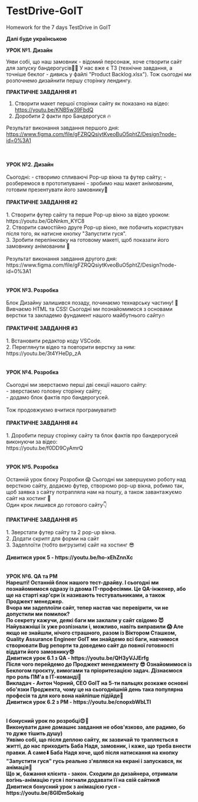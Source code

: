 # TestDrive-GoIT
Homework for the 7 days TestDrive in GoIT

<b>Далі буде українською</b>

<b>УРОК №1. Дизайн</b> 

Уяви собі, що наш замовник - відомий персонаж, хоче створити сайт для запуску бандерогусів🦆💪 
У нас вже є ТЗ (технічне завдання, а точніше беклог - дивись у файлі "Product Backlog.xlsx"). 
Тож сьогодні ми розпочнемо дизайнити першу сторінку лендингу.

<b>ПРАКТИЧНЕ ЗАВДАННЯ #1</b>

1. Створити макет першої сторінки сайту як показано на відео: <br> https://youtu.be/KNB5w39FbdQ 
2. Доробити 2 факти про Бандерогуся 🔥

Результат виконання завдання першого дня:<br>
https://www.figma.com/file/gFZRQQsiytKveoBuO5phtZ/Design?node-id=0%3A1


<br>
<br>
<b>УРОК №2. Дизайн</b>
<br>
<br>
Сьогодні:
- створимо спливаючі Pop-up вікна та футер сайту;
- розберемося в прототипуванні - зробимо наш макет анімованим, готовим презентувати його замовнику💪
<br>
<br>
<b>ПРАКТИЧНЕ ЗАВДАННЯ #2</b>
<br>
<br>
1. Створити футер сайту та перше Pop-up вікно за відео уроком: <br> https://youtu.be/GbNnkm_KYC8 <br>
2. Створити самостійно друге Pop-up вікно, яке побачить користувач після того, як натисне кнопку "Запустити гуся".<br>
3. Зробити перелінковку на готовому макеті, щоб показати його замовнику анімованим 💪<br>
<br>
Результат виконання завдання другого дня:<br>
https://www.figma.com/file/gFZRQQsiytKveoBuO5phtZ/Design?node-id=0%3A1

<br>
<br>
<br>
<b>УРОК №3. Розробка</b>
<br>
<br>
Блок Дизайну залишився позаду, починаємо технарську частину! 💪 Вивчаємо HTML та CSS!
Сьогодні ми познайомимося з основами верстки та закладемо фундамент нашого майбутнього сайту🔥
<br>
<br>
<b>ПРАКТИЧНЕ ЗАВДАННЯ #3</b>
<br>
<br>
1. Встановити редактор коду VSCode. <br>
2. Переглянути відео та повторити верстку за ним:<br> https://youtu.be/3t4YHeDp_zA

<br>
<br>
<br>
<b>УРОК №4. Розробка</b>
<br>
<br>
Сьогодні ми зверстаємо перші дві секції нашого сайту:<br>
  - зверстаємо головну сторінку сайту;<br>
  - додамо блок фактів про бандерогусей.<br>
<br>
Тож продовжуємо вчитися програмувати🤓
<br>
<br>
<b>ПРАКТИЧНЕ ЗАВДАННЯ #4</b><br>
<br>
1. Доробити першу сторінку сайту та блок фактів про бандерогусей виконуючи за відео:<br> https://youtu.be/f0DD9CyAmrQ


<br>
<br>
<br>
<b>УРОК №5. Розробка</b>
<br>
<br>
Останній урок блоку Розробки 😱 Сьогодні ми завершуємо роботу над версткою сайту, додаємо футер, створюмо pop-up вікна, робимо так, щоб заявка з сайту потрапляла нам на пошту, а також завантажуємо сайт на хостинг 💪
<br>
Один крок лишився до готового сайту👇
<br>
<br>
<b>ПРАКТИЧНЕ ЗАВДАННЯ #5</b><br>
<br>
1. Зверстати футер сайту та 2 pop-up вікна.<br>
2. Додати скрипт для форми на сайт<br>
3. Задеплоїти (тобто вигрузити) сайт на хостинг 😎<br>
<br>
<b>Дивитися урок 5<b> - https://youtu.be/ho-xEhZnnXc

<br>
<br>
<br>
<b>УРОК №6. QA та PM<b>
<br>
Нарешті! Останній блок нашого тест-драйву. І сьогодні ми познайомимося одразу із двома IT-професіями. Це QA-інженер, або ще на старті кар'єри їх називають тестувальниками, а також Проджект менеджер.
<br>
Вчора ми задеплоїли сайт, тепер настав час перевірити, чи не допустили ми помилок?
<br>
По секрету кажучи, деякі баги ми заклали у сайт свідомо 😈 Найуважніші їх уже розпізнали і, можливо, навіть виправили 😱
Але якщо не знайшли, нічого страшного, разом із Віктором Сташком, Quality Assurance Engineer GoIT ми знайдемо всі баги, навчимося створювати Bug репорти та доведемо сайт до повної готовності віддати його замовнику😎
<br>
<b>Дивитися урок 6.1 з QA<b> - https://youtu.be/QH3yVJJErfg
<br>
Після чого перейдемо до <b>Проджект менеджменту<b> 😎
Ознайомимося із Беклогом проєкту, вимогами та пріоритезацією задач. Дізнаємося про роль ПМ'а в ІТ-команді💪
<br>
Викладач - Антон Чорний, СЕО GoIT на 5-ти пальцях розкаже основні обо'язки Проджекта, чому це на сьогоднішній день така популярна професія та для кого вона найліпше підійде💪
<br>
<b>Дивитися урок 6.2 з PM<b> - https://youtu.be/cnopxbWbLTI 
<br>
<br>
<br>
<b>І бонусний урок по розробці<b>😍🎁
<br>
Виконувати дане домашнє завдання не обов'язково, але радимо, бо то дуже тішить душу)
<br>
Уявімо собі, що після деплою сайту, як зазвичай то трапляється в житті, до нас приходить Баба Надя, замовник, і каже, що треба внести правки. А саме⬇️
Баба Надя хоче, щоб після натискання на кнопку "Запустити гуся" гусь реально з'являвся на екрані і запускався, як анімація💪
<br>
Що ж, бажання клієнта - закон. Сходили до дизайнера, отримали вогінь-анімацію гуся і погнали додавати її на свій сайтик🔥
<br>
Дивитися бонусний урок з анімацією гуся - https://youtu.be/8GlDmSokaig
